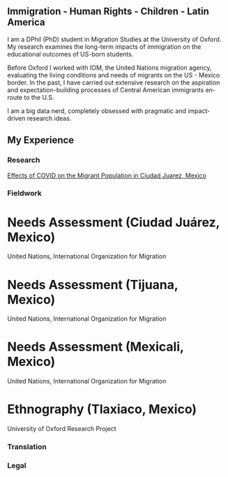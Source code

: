 ## Immigration - Human Rights - Children - Latin America

I am a DPhil (PhD) student in Migration Studies at the University of Oxford. My research examines the long-term impacts of immigration on the educational outcomes of US-born students. 

Before Oxford I worked with IOM, the United Nations migration agency, evaluating the living conditions and needs of migrants on the US - Mexico border. In the past, I have carried out extensive research on the aspiration and expectation-building processes of Central American immigrants en-route to the U.S.

I am a big data nerd, completely obsessed with pragmatic and impact-driven research ideas. 

## My Experience



### Research

[Effects of COVID on the Migrant Population in Ciudad Juarez, Mexico](https://github.com/AnaAlanis/thisisme/files/6103563/DTMJuarezCOVID.pdf)

### Fieldwork

# Needs Assessment (Ciudad Juárez, Mexico)
United Nations, International Organization for Migration

# Needs Assessment (Tijuana, Mexico)
United Nations, International Organization for Migration

# Needs Assessment (Mexicali, Mexico)
United Nations, International Organization for Migration

# Ethnography (Tlaxiaco, Mexico)
University of Oxford Research Project

### Translation

### Legal
